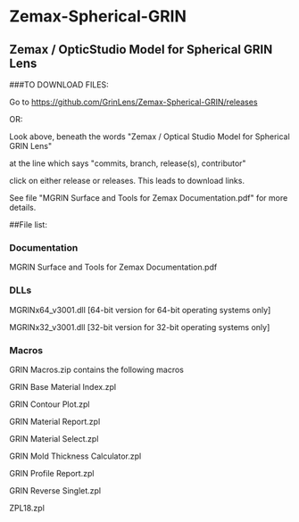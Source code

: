# Zemax-Spherical-GRIN
## Zemax / OpticStudio Model for Spherical GRIN Lens

###TO DOWNLOAD FILES:

Go to https://github.com/GrinLens/Zemax-Spherical-GRIN/releases

OR:

Look above, beneath the words "Zemax / Optical Studio Model for Spherical GRIN Lens"

at the line which says "commits, branch, release(s), contributor"

click on either release or releases.  This leads to download links.

See file "MGRIN Surface and Tools for Zemax Documentation.pdf" for more details.

##File list:
### Documentation
MGRIN Surface and Tools for Zemax Documentation.pdf

### DLLs
MGRINx64_v3001.dll [64-bit version for 64-bit operating systems only]

MGRINx32_v3001.dll [32-bit version for 32-bit operating systems only]

### Macros
GRIN Macros.zip contains the following macros

GRIN Base Material Index.zpl

GRIN Contour Plot.zpl

GRIN Material Report.zpl

GRIN Material Select.zpl

GRIN Mold Thickness Calculator.zpl

GRIN Profile Report.zpl

GRIN Reverse Singlet.zpl

ZPL18.zpl
